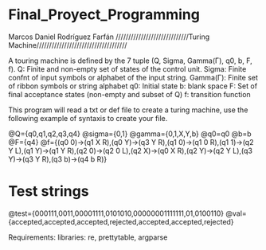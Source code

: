 # Final_Proyect_Programming
 Marcos Daniel Rodríguez Farfán
/////////////////////////////Turing Machine////////////////////////////////////

A touring machine is defined by the 7 tuple (Q, Sigma, Gamma(Γ), q0, b, F, f).
Q: Finite and non-empty set of states of the control unit.
Sigma: Finite confnt of input symbols or alphabet of the input string.
Gamma(Γ): Finite set of ribbon symbols or string alphabet
q0: Initial state
b: blank space
F: Set of final acceptance states (non-empty and subset of Q)
f: transition function

This program will read a txt or def file to create a turing machine, use the following example of syntaxis to create your file.

@Q={q0,q1,q2,q3,q4}
@sigma={0,1}
@gamma={0,1,X,Y,b}
@q0=q0
@b=b
@F={q4}
@f={(q0 0)->(q1 X R),(q0 Y)->(q3 Y R),(q1 0)->(q1 0 R),(q1 1)->(q2 Y L),(q1 Y)->(q1 Y R),(q2 0)->(q2 0 L),(q2 X)->(q0 X R),(q2 Y)->(q2 Y L),(q3 Y)->(q3 Y R),(q3 b)->(q4 b R)}

# Test strings
@test={000111,0011,00001111,0101010,00000001111111,01,0100110}
@val={accepted,accepted,accepted,rejected,accepted,accepted,rejected}

Requirements:
libraries: re, prettytable, argparse